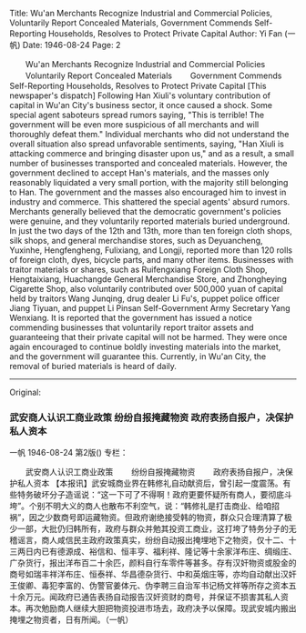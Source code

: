Title: Wu'an Merchants Recognize Industrial and Commercial Policies, Voluntarily Report Concealed Materials, Government Commends Self-Reporting Households, Resolves to Protect Private Capital
Author: Yi Fan (一帆)
Date: 1946-08-24
Page: 2

　　Wu'an Merchants Recognize Industrial and Commercial Policies
　　Voluntarily Report Concealed Materials
　　Government Commends Self-Reporting Households, Resolves to Protect Private Capital
    [This newspaper's dispatch] Following Han Xiuli's voluntary contribution of capital in Wu'an City's business sector, it once caused a shock. Some special agent saboteurs spread rumors saying, "This is terrible! The government will be even more suspicious of all merchants and will thoroughly defeat them." Individual merchants who did not understand the overall situation also spread unfavorable sentiments, saying, "Han Xiuli is attacking commerce and bringing disaster upon us," and as a result, a small number of businesses transported and concealed materials. However, the government declined to accept Han's materials, and the masses only reasonably liquidated a very small portion, with the majority still belonging to Han. The government and the masses also encouraged him to invest in industry and commerce. This shattered the special agents' absurd rumors. Merchants generally believed that the democratic government's policies were genuine, and they voluntarily reported materials buried underground. In just the two days of the 12th and 13th, more than ten foreign cloth shops, silk shops, and general merchandise stores, such as Deyuancheng, Yuxinhe, Hengfengheng, Fulixiang, and Longji, reported more than 120 rolls of foreign cloth, dyes, bicycle parts, and many other items. Businesses with traitor materials or shares, such as Ruifengxiang Foreign Cloth Shop, Hengtaixiang, Huachangde General Merchandise Store, and Zhongheying Cigarette Shop, also voluntarily contributed over 500,000 yuan of capital held by traitors Wang Junqing, drug dealer Li Fu's, puppet police officer Jiang Tiyuan, and puppet Li Pinsan Self-Government Army Secretary Yang Wenxiang. It is reported that the government has issued a notice commending businesses that voluntarily report traitor assets and guaranteeing that their private capital will not be harmed. They were once again encouraged to continue boldly investing materials into the market, and the government will guarantee this. Currently, in Wu'an City, the removal of buried materials is heard of daily.



<hr /> 

Original: 


### 武安商人认识工商业政策  纷纷自报掩藏物资  政府表扬自报户，决保护私人资本
一帆
1946-08-24
第2版()
专栏：

　　武安商人认识工商业政策
　　纷纷自报掩藏物资
　　政府表扬自报户，决保护私人资本
    【本报讯】武安城商业界在韩修礼自动献资后，曾引起一度震荡。有些特务破坏分子造谣说：“这一下可了不得啊！政府更要怀疑所有商人，要彻底斗垮”。个别不明大义的商人也散布不利空气，说：“韩修礼是打击商业、给咱招祸”，因之少数商号即运藏物资。但政府谢绝接受韩的物资，群众只合理清算了极少一部，大批仍归韩所有，政府与群众并勉其投资工商业，这打垮了特务分子的无稽谣言，商人咸信民主政府政策真实，纷纷自动报出掩埋地下之物资，仅十二、十三两日内已有德源成、裕信和、恒丰亨、福利祥、隆记等十余家洋布庄、绸缎庄、广杂货行，报出洋布百二十余匹，颜料自行车零件等甚多。存有汉奸物资或股金的商号如瑞丰祥洋布庄、恒泰祥、华昌德杂货行、中和英烟庄等，亦均自动献出汉奸王俊卿、毒犯李富的、伪警官姜体元、伪李聘三自治军书记杨文祥等所存之资本五十余万元。闻政府已通告表扬自动报告汉奸资财的商号，并保证不损害其私人资本。再次勉励商人继续大胆把物资投进市场去，政府决予以保障。现武安城内搬出掩埋之物资者，日有所闻。（一帆）
